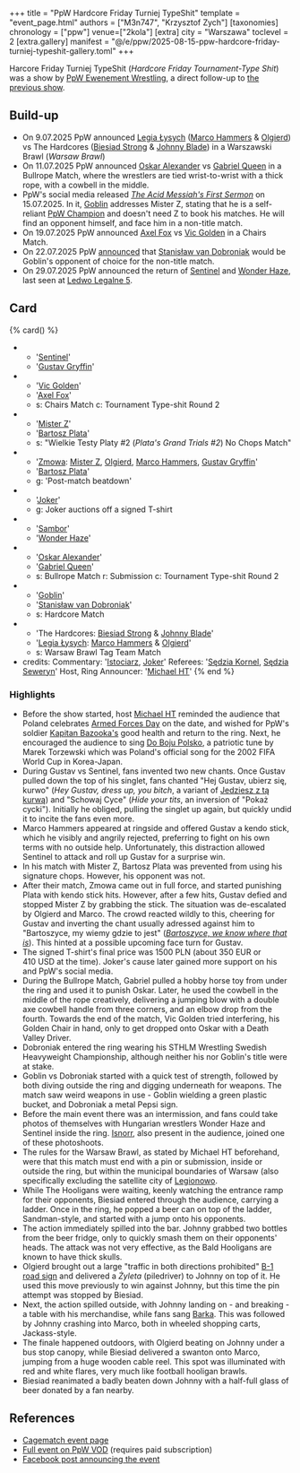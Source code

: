 +++
title = "PpW Hardcore Friday Turniej TypeShit"
template = "event_page.html"
authors = ["M3n747", "Krzysztof Zych"]
[taxonomies]
chronology = ["ppw"]
venue=["2kola"]
[extra]
city = "Warszawa"
toclevel = 2
[extra.gallery]
manifest = "@/e/ppw/2025-08-15-ppw-hardcore-friday-turniej-typeshit-gallery.toml"
+++

Harcore Friday Turniej TypeShit (_Hardcore Friday Tournament-Type Shit_) was a show by [PpW Ewenement Wrestling](@/o/ppw.md), a direct follow-up to [the previous show](@/e/ppw/2025-07-05-ppw-turniej-typeshit.md).

## Build-up

* On 9.07.2025 PpW announced [Legia Łysych](@/tt/legia-lysych.md) ([Marco Hammers](@/w/marco-hammers.md) & [Olgierd](@/w/olgierd.md)) vs The Hardcores ([Biesiad Strong](@/w/biesiad.md) & [Johnny Blade](@/w/johnny-blade.md)) in a Warszawski Brawl (_Warsaw Brawl_)
* On 11.07.2025 PpW announced [Oskar Alexander](@/w/oskar-alexander.md) vs [Gabriel Queen](@/w/gabriel-queen.md) in a Bullrope Match, where the wrestlers are tied wrist-to-wrist with a thick rope, with a cowbell in the middle.
* PpW's social media released [_The Acid Messiah's First Sermon_][goblin-kazanie] on 15.07.2025. In it, [Goblin](@/w/goblin.md) addresses Mister Z, stating that he is a self-reliant [PpW Champion](@/c/ppw-championship.md) and doesn't need Z to book his matches. He will find an opponent himself, and face him in a non-title match.
* On 19.07.2025 PpW announced [Axel Fox](@/w/axel-fox.md) vs [Vic Golden](@/w/vic-golden.md) in a Chairs Match.
* On 22.07.2025 PpW [announced](https://www.facebook.com/share/p/1ZQiQT5gcz/) that [Stanisław van Dobroniak](@/w/stanislaw-van-dobroniak.md) would be Goblin's opponent of choice for the non-title match.
* On 29.07.2025 PpW announced the return of [Sentinel](@/w/sentinel.md) and [Wonder Haze](@/w/wonder-haze.md), last seen at [Ledwo Legalne 5](@/e/ppw/2025-06-07-ppw-ledwo-legalne-5.md).

## Card

{% card() %}
- - '[Sentinel](@/w/sentinel.md)'
  - '[Gustav Gryffin](@/w/gustav-gryffin.md)'
- - '[Vic Golden](@/w/vic-golden.md)'
  - '[Axel Fox](@/w/axel-fox.md)'
  - s: Chairs Match
    c: Tournament Type-shit Round 2
- - '[Mister Z](@/w/mister-z.md)'
  - '[Bartosz Plata](@/w/plata.md)'
  - s: "Wielkie Testy Platy #2 (_Plata's Grand Trials #2_) No Chops Match"
- - '[Zmowa](@/tt/zmowa.md): [Mister Z](@/w/mister-z.md), [Olgierd](@/w/olgierd.md), [Marco Hammers](@/w/marco-hammers.md), [Gustav Gryffin](@/w/gustav-gryffin.md)'
  - '[Bartosz Plata](@/w/plata.md)'
  - g: 'Post-match beatdown'
- - '[Joker](@/w/joker.md)'
  - g: Joker auctions off a signed T-shirt
- - '[Sambor](@/w/sambor.md)'
  - '[Wonder Haze](@/w/wonder-haze.md)'
- - '[Oskar Alexander](@/w/oskar-alexander.md)'
  - '[Gabriel Queen](@/w/gabriel-queen.md)'
  - s: Bullrope Match
    r: Submission
    c: Tournament Type-shit Round 2
- - '[Goblin](@/w/goblin.md)'
  - '[Stanisław van Dobroniak](@/w/stanislaw-van-dobroniak.md)'
  - s: Hardcore Match
- - 'The Hardcores: [Biesiad Strong](@/w/biesiad.md) & [Johnny Blade](@/w/johnny-blade.md)'
  - '[Legia Łysych](@/tt/legia-lysych.md): [Marco Hammers](@/w/marco-hammers.md) & [Olgierd](@/w/olgierd.md)'
  - s: Warsaw Brawl Tag Team Match
- credits:
    Commentary: '[Istociarz](@/w/istociarz.md), [Joker](@/w/joker.md)'
    Referees: '[Sędzia Kornel](@/w/sedzia-kornel.md), [Sędzia Seweryn](@/w/sedzia-seweryn.md)'
    Host, Ring Announcer: '[Michael HT](@/w/michael-ht.md)'
{% end %}

### Highlights

* Before the show started, host [Michael HT](@/w/michael-ht.md) reminded the audience that Poland celebrates [Armed Forces Day][armed-forces-day] on the date, and wished for PpW's soldier [Kapitan Bazooka's](@/w/kapitan-bazooka.md) good health and return to the ring. Next, he encouraged the audience to sing [Do Boju Polsko][do-boju-polsko], a patriotic tune by Marek Torzewski which was Poland's official song for the 2002 FIFA World Cup in Korea-Japan.
* During Gustav vs Sentinel, fans invented two new chants. Once Gustav pulled down the top of his singlet, fans chanted "Hej Gustav, ubierz się, kurwo" (_Hey Gustav, dress up, you bitch_, a variant of [Jedziesz z tą kurwą][cta]) and "Schowaj Cyce" (_Hide your tits_, an inversion of "Pokaż cycki"). Initially he obliged, pulling the singlet up again, but quickly undid it to incite the fans even more.
* Marco Hammers appeared at ringside and offered Gustav a kendo stick, which he visibly and angrily rejected, preferring to fight on his own terms with no outside help. Unfortunately, this distraction allowed Sentinel to attack and roll up Gustav for a surprise win.
* In his match with Mister Z, Bartosz Plata was prevented from using his signature chops. However, his opponent was not.
* After their match, Zmowa came out in full force, and started punishing Plata with kendo stick hits. However, after a few hits, Gustav defied and stopped Mister Z by grabbing the stick. The situation was de-escalated by Olgierd and Marco. The crowd reacted wildly to this, cheering for Gustav and inverting the chant usually adressed against him to "Bartoszyce, my wiemy gdzie to jest" (_[Bartoszyce, we know where that is][cta]_). This hinted at a possible upcoming face turn for Gustav.
* The signed T-shirt's final price was 1500&nbsp;PLN (about 350&nbsp;EUR or 410&nbsp;USD at the time). Joker's cause later gained more support on his and PpW's social media.
* During the Bullrope Match, Gabriel pulled a hobby horse toy from under the ring and used it to punish Oskar. Later, he used the cowbell in the middle of the rope creatively, delivering a jumping blow with a double axe cowbell handle from three corners, and an elbow drop from the fourth. Towards the end of the match, Vic Golden tried interfering, his Golden Chair in hand, only to get dropped onto Oskar with a Death Valley Driver.
* Dobroniak entered the ring wearing his STHLM Wrestling Swedish Heavyweight Championship, although neither his nor Goblin's title were at stake.
* Goblin vs Dobroniak started with a quick test of strength, followed by both diving outside the ring and digging underneath for weapons. The match saw weird weapons in use - Goblin wielding a green plastic bucket, and Dobroniak a metal Pepsi sign.
* Before the main event there was an intermission, and fans could take photos of themselves with Hungarian wrestlers Wonder Haze and Sentinel inside the ring. [Isnorr](@/w/isnorr.md), also present in the audience, joined one of these photoshoots.
* The rules for the Warsaw Brawl, as stated by Michael HT beforehand, were that this match must end with a pin or submission, inside or outside the ring, but within the municipal boundaries of Warsaw (also specifically excluding the satellite city of [Legionowo](@/e/ptw/2024-05-11-ptw-6.md).
* While The Hooligans were waiting, keenly watching the entrance ramp for their opponents, Biesiad entered through the audience, carrying a ladder. Once in the ring, he popped a beer can on top of the ladder, Sandman-style, and started with a jump onto his opponents.
* The action immediately spilled into the bar. Johnny grabbed two bottles from the beer fridge, only to quickly smash them on their opponents' heads. The attack was not very effective, as the Bald Hooligans are known to have thick skulls.
* Olgierd brought out a large "traffic in both directions prohibited" [B-1 road sign][znak] and delivered a _Żyleta_ (piledriver) to Johnny on top of it. He used this move previously to win against Johnny, but this time the pin attempt was stopped by Biesiad.
* Next, the action spilled outside, with Johnny landing on - and breaking - a table with his merchandise, while fans sang [Barka][barka]. This was followed by Johnny crashing into Marco, both in wheeled shopping carts, Jackass-style.
* The finale happened outdoors, with Olgierd beating on Johnny under a bus stop canopy, while Biesiad delivered a swanton onto Marco, jumping from a huge wooden cable reel. This spot was illuminated with red and white flares, very much like football hooligan brawls.
* Biesiad reanimated a badly beaten down Johnny with a half-full glass of beer donated by a fan nearby.

## References

* [Cagematch event page](https://www.cagematch.net/?id=1&nr=429796)
* [Full event on PpW VOD](https://ppw-ewenementpl.vhx.tv/ppw-full-shows-dvd-version/season:3/videos/ppw-hardcore-friday-type-shit-cup-15-08-2025-08-15-2025-21-15-33) (requires paid subscription)
* [Facebook post announcing the event](https://www.facebook.com/photo/?fbid=1292111242919265&set=a.499910772139320)

[name]: https://context.reverso.net/translation/english-polish/type+shit
[goblin-kazanie]: https://www.instagram.com/reel/DMIr7CtqXZg
[do-boju-polsko]: https://www.youtube.com/watch?v=YCq8zzMuoLk
[armed-forces-day]: https://en.wikipedia.org/wiki/Armed_Forces_Day_(Poland)
[cta]: @/a/polish-wrestling-chants.md#calls-to-action
[znak]: https://en.wikipedia.org/wiki/Road_signs_in_Poland#Prohibitory_signs
[barka]: @/a/polish-wrestling-chants.md#songs
